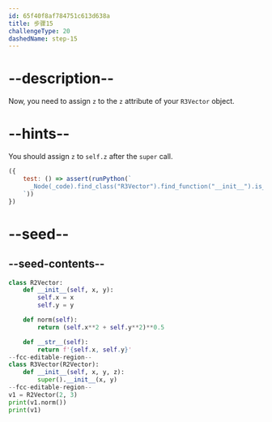 ```yaml
---
id: 65f40f8af784751c613d638a
title: 步骤15
challengeType: 20
dashedName: step-15
---
```


# --description--

Now, you need to assign `z` to the `z` attribute of your `R3Vector` object.

# --hints--

You should assign `z` to `self.z` after the `super` call.

```js
({
    test: () => assert(runPython(`
      _Node(_code).find_class("R3Vector").find_function("__init__").is_ordered("super().__init__(x, y)", "self.z = z")
    `))
})
```

# --seed--

## --seed-contents--

```py
class R2Vector:
    def __init__(self, x, y):
        self.x = x
        self.y = y

    def norm(self):
        return (self.x**2 + self.y**2)**0.5

    def __str__(self):
        return f'{self.x, self.y}'
--fcc-editable-region--
class R3Vector(R2Vector):
    def __init__(self, x, y, z):
        super().__init__(x, y)
--fcc-editable-region--
v1 = R2Vector(2, 3)
print(v1.norm())
print(v1)
```
